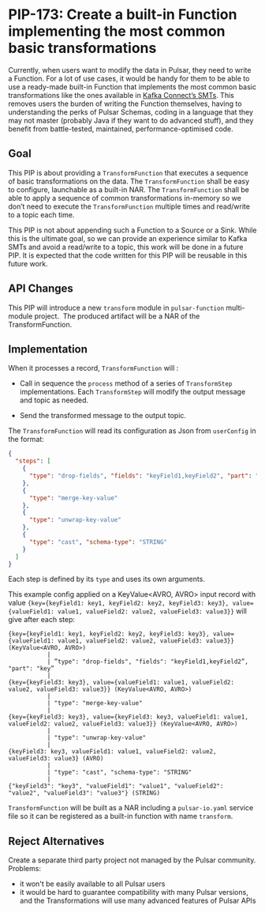 # PIP-173: Create a built-in Function implementing the most common basic transformations

Currently, when users want to modify the data in Pulsar, they need to write a Function.
For a lot of use cases, it would be handy for them to be able to use a ready-made built-in Function that implements the most common basic transformations like the ones available in [Kafka Connect’s SMTs](https://docs.confluent.io/platform/current/connect/transforms/overview.html).
This removes users the burden of writing the Function themselves, having to understanding the perks of Pulsar Schemas, coding in a language that they may not master (probably Java if they want to do advanced stuff), and they benefit from battle-tested, maintained, performance-optimised code.

## Goal

This PIP is about providing a `TransformFunction` that executes a sequence of basic transformations on the data.
The `TransformFunction` shall be easy to configure, launchable as a built-in NAR.
The `TransformFunction` shall be able to apply a sequence of common transformations in-memory so we don’t need to execute the `TransformFunction` multiple times and read/write to a topic each time.

This PIP is not about appending such a Function to a Source or a Sink. 
While this is the ultimate goal, so we can provide an experience similar to Kafka SMTs and avoid a read/write to a topic, this work will be done in a future PIP. 
It is expected that the code written for this PIP will be reusable in this future work. 

## API Changes

This PIP will introduce a new `transform` module in `pulsar-function` multi-module project.  The produced artifact will be a NAR of the TransformFunction.

## Implementation

When it processes a record, `TransformFunction` will : 

* Call in sequence the `process` method of a series of `TransformStep` implementations.
Each `TransformStep` will modify the output message and topic as needed.

* Send the transformed message to the output topic. 

The `TransformFunction` will read its configuration as Json from `userConfig` in the format:

```json
{
  "steps": [
    {
      "type": "drop-fields", "fields": "keyField1,keyField2", "part": "key"
    },
    {
      "type": "merge-key-value"
    },
    {
      "type": "unwrap-key-value"
    },
    {
      "type": "cast", "schema-type": "STRING"
    }
  ]
}
```

Each step is defined by its `type` and uses its own arguments.

This example config applied on a KeyValue<AVRO, AVRO> input record with value `{key={keyField1: key1, keyField2: key2, keyField3: key3}, value={valueField1: value1, valueField2: value2, valueField3: value3}}` will give after each step:
```
{key={keyField1: key1, keyField2: key2, keyField3: key3}, value={valueField1: value1, valueField2: value2, valueField3: value3}}(KeyValue<AVRO, AVRO>) 
           |
           | ”type": "drop-fields", "fields": "keyField1,keyField2”, "part": "key”
           |
{key={keyField3: key3}, value={valueField1: value1, valueField2: value2, valueField3: value3}} (KeyValue<AVRO, AVRO>)
           |
           | "type": "merge-key-value"
           | 
{key={keyField3: key3}, value={keyField3: key3, valueField1: value1, valueField2: value2, valueField3: value3}} (KeyValue<AVRO, AVRO>)
           |
           | "type": "unwrap-key-value"
           |
{keyField3: key3, valueField1: value1, valueField2: value2, valueField3: value3} (AVRO)
           |
           | "type": "cast", "schema-type": "STRING"
           |
{"keyField3": "key3", "valueField1": "value1", "valueField2": "value2", "valueField3": "value3"} (STRING)
```

`TransformFunction` will be built as a NAR including a `pulsar-io.yaml` service file so it can be registered as a built-in function with name `transform`.

## Reject Alternatives

Create a separate third party project not managed by the Pulsar community.
Problems:
* it won't be easily available to all Pulsar users
* it would be hard to guarantee compatibility with many Pulsar versions, and the Transformations will use many advanced features of Pulsar APIs
